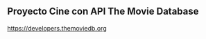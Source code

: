 ## Proyecto Cine con API The Movie Database

<a href="https://developers.themoviedb.org/3">https://developers.themoviedb.org</a>